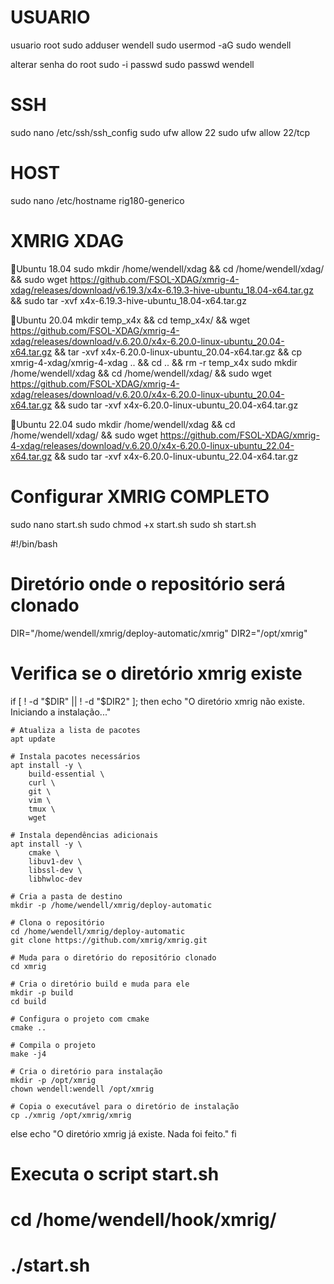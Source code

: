 

# USUARIO
usuario root
sudo adduser wendell
sudo usermod -aG sudo wendell

alterar senha do root
sudo -i passwd 
sudo passwd wendell 




# SSH

sudo nano /etc/ssh/ssh_config
sudo ufw allow 22
sudo ufw allow 22/tcp

# HOST
sudo nano /etc/hostname
rig180-generico




# XMRIG XDAG
🔹Ubuntu 18.04
sudo mkdir /home/wendell/xdag && cd /home/wendell/xdag/ && sudo wget https://github.com/FSOL-XDAG/xmrig-4-xdag/releases/download/v6.19.3/x4x-6.19.3-hive-ubuntu_18.04-x64.tar.gz && sudo tar -xvf x4x-6.19.3-hive-ubuntu_18.04-x64.tar.gz

🔹Ubuntu 20.04
mkdir temp_x4x && cd temp_x4x/ && wget https://github.com/FSOL-XDAG/xmrig-4-xdag/releases/download/v.6.20.0/x4x-6.20.0-linux-ubuntu_20.04-x64.tar.gz && tar -xvf x4x-6.20.0-linux-ubuntu_20.04-x64.tar.gz && cp xmrig-4-xdag/xmrig-4-xdag .. && cd .. && rm -r temp_x4x
sudo mkdir /home/wendell/xdag && cd /home/wendell/xdag/ && sudo wget https://github.com/FSOL-XDAG/xmrig-4-xdag/releases/download/v.6.20.0/x4x-6.20.0-linux-ubuntu_20.04-x64.tar.gz && sudo tar -xvf x4x-6.20.0-linux-ubuntu_20.04-x64.tar.gz 


🔹Ubuntu 22.04
sudo mkdir /home/wendell/xdag && cd /home/wendell/xdag/ && sudo wget https://github.com/FSOL-XDAG/xmrig-4-xdag/releases/download/v.6.20.0/x4x-6.20.0-linux-ubuntu_22.04-x64.tar.gz && sudo tar -xvf x4x-6.20.0-linux-ubuntu_22.04-x64.tar.gz 



# Configurar XMRIG COMPLETO

sudo nano start.sh
sudo chmod +x start.sh
sudo sh start.sh


#!/bin/bash


# Diretório onde o repositório será clonado
DIR="/home/wendell/xmrig/deploy-automatic/xmrig"
DIR2="/opt/xmrig"

# Verifica se o diretório xmrig existe
if [ ! -d "$DIR" || ! -d "$DIR2" ]; then
    echo "O diretório xmrig não existe. Iniciando a instalação..."

    # Atualiza a lista de pacotes
    apt update

    # Instala pacotes necessários
    apt install -y \
        build-essential \
        curl \
        git \
        vim \
        tmux \
        wget

    # Instala dependências adicionais
    apt install -y \
        cmake \
        libuv1-dev \
        libssl-dev \
        libhwloc-dev

    # Cria a pasta de destino
    mkdir -p /home/wendell/xmrig/deploy-automatic

    # Clona o repositório
    cd /home/wendell/xmrig/deploy-automatic
    git clone https://github.com/xmrig/xmrig.git

    # Muda para o diretório do repositório clonado
    cd xmrig

    # Cria o diretório build e muda para ele
    mkdir -p build
    cd build

    # Configura o projeto com cmake
    cmake ..

    # Compila o projeto
    make -j4

    # Cria o diretório para instalação
    mkdir -p /opt/xmrig
    chown wendell:wendell /opt/xmrig

    # Copia o executável para o diretório de instalação
    cp ./xmrig /opt/xmrig/xmrig

else
    echo "O diretório xmrig já existe. Nada foi feito."
fi

# Executa o script start.sh
# cd /home/wendell/hook/xmrig/
# ./start.sh


